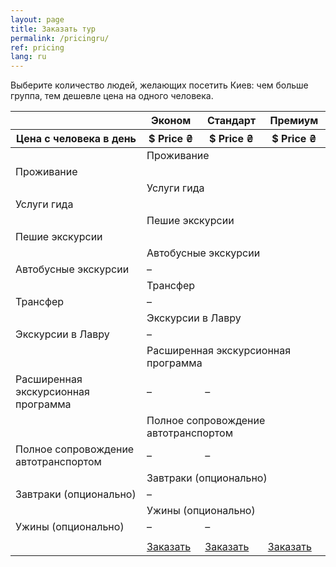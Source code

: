 ```yaml
---
layout: page
title: Заказать тур
permalink: /pricingru/
ref: pricing
lang: ru
---
```


Выберите количество людей, желающих посетить Киев: чем больше группа, тем дешевле цена на одного человека.

<div id="range"></div>

<div class="comparison">
  <table>
    <thead>
      <tr>
        <th class="tl tl2"></th>
        <th class="product" style="border-top-left-radius: 5px; border-left:0px;">Эконом</th>
        <th class="product">Стандарт</th>
        <th class="product" style="border-top-right-radius: 5px; border-right:0px;">Премиум</th>
      </tr>
      <tr>
        <th>Цена с человека в день</th>
        <th class="price-info">
          <div class="price-now"><span id="price-eco">$ Price</span>
          <span> ₴</span>
          </div>
        </th>
        <th class="price-info">
          <div class="price-now"><span id="price-std">$ Price</span>
          <span> ₴</span>
          </div>
        </th>
        <th class="price-info">
          <div class="price-now"><span id="price-prm">$ Price</span>
          <span> ₴</span>
          </div>
        </th>
      </tr>
    </thead>
    <tbody>
      <tr>
        <td></td>
        <td colspan="3">Проживание</td>
      </tr>
      <tr class="compare-row">
        <td>Проживание</td>
        <td><i class="fa fa-check"></i></td>
        <td><i class="fa fa-check"></i></td>
        <td><i class="fa fa-check"></i></td>
      </tr>
      <tr>
        <td> </td>
        <td colspan="3">Услуги гида</td>
      </tr>
      <tr>
        <td>Услуги гида</td>
        <td><i class="fa fa-check"></i></td>
        <td><i class="fa fa-check"></i></td>
        <td><i class="fa fa-check"></i></td>
      </tr>
      <tr>
        <td> </td>
        <td colspan="3">Пешие экскурсии</td>
      </tr>
      <tr class="compare-row">
        <td>Пешие экскурсии</td>
        <td><i class="fa fa-check"></i></td>
        <td><i class="fa fa-check"></i></td>
        <td><i class="fa fa-check"></i></td>
      </tr>
      <tr>
        <td> </td>
        <td colspan="4">Автобусные экскурсии</td>
      </tr>
      <tr>
        <td>Автобусные экскурсии</td>
        <td><span>–</span></td>
        <td><i class="fa fa-check"></i></td>
        <td><i class="fa fa-check"></i></td>
        </td>
      </tr>
      <tr>
        <td> </td>
        <td colspan="3">Трансфер</td>
      </tr>
      <tr class="compare-row">
        <td>Трансфер</td>
        <td><span>–</span></td>
        <td><i class="fa fa-check"></i></td>
        <td><i class="fa fa-check"></i></td>
        </td>
      </tr>
      <tr>
        <td> </td>
        <td colspan="4">Экскурсии в Лавру</td>
      </tr>
      <tr>
        <td>Экскурсии в Лавру</td>
        <td><span>–</span></td>
        <td><i class="fa fa-check"></i></td>
        <td><i class="fa fa-check"></i></td>
        </td>
      </tr>
      <tr>
        <td> </td>
        <td colspan="3">Расширенная экскурсионная программа</td>
      </tr>
      <tr class="compare-row">
        <td>Расширенная экскурсионная программа</td>
        <td><span>–</span></td>
        <td><span>–</span></td>
        <td><i class="fa fa-check"></i></td>
        </td>
      </tr>
      <tr>
        <td> </td>
        <td colspan="3">Полное сопровождение автотранспортом</td>
      </tr>
      <tr>
        <td>Полное сопровождение автотранспортом</td>
        <td><span>–</span></td>
        <td><span>–</span></td>
        <td><i class="fa fa-check"></i></td>
      </tr>
      <tr>
        <td> </td>
        <td colspan="3">Завтраки (опционально)</td>
      </tr>
      <tr class="compare-row">
        <td>Завтраки (опционально)</td>
        <td><span>–</span></td>
        <td><i class="fa fa-check"></i></td>
        <td><i class="fa fa-check"></i></td>
      </tr>
      <tr>
        <td> </td>
        <td colspan="3">Ужины (опционально)</td>
      </tr>
      <tr>
        <td>Ужины (опционально)</td>
        <td><span>–</span></td>
        <td><span>–</span></td>
        <td><i class="fa fa-check"></i></td>
      </tr>
      <tr>
        <td> </td>
      </tr>
      <tr class="compare-row">
        <td></td>
        <td><a id="eco-btn" href="/" onclick="return false;" class="btn btn-row">Заказать<span class="hide-mobile"></span></a></td>
        <td><a id="std-btn" href="/" onclick="return false;" class="btn btn-row">Заказать<span class="hide-mobile"></span></a></td>
        <td><a id="prm-btn" href="/" onclick="return false;" class="btn btn-row">Заказать<span class="hide-mobile"></span></a></td>
      </tr>
    </tbody>
  </table>

</div>



<form id="submit-form" style="display:none" action="http://formspree.io/inkyiv.info@gmail.com" method="POST">
  <div class="input-row">
    <h2 class="inp">Заказ</h2>
  </div>
  <div class="input-row">
    <input type="hidden" name="_next" value="{{ site.baseurl }}/ackru/" />
    <input id="subject" type="hidden" name="_subject" />
    <input type="hidden" name="pricing-plan" />
    <input type="hidden" name="guests-number" />
    <input type="hidden" name="duration" />
    <input type="hidden" name="price" />
  </div>
  <div class="input-row">
    <div><p class="inp"><b>2 или 3-дневный тур:</b></p></div>
    <div id="days"></div>
  </div>
  <div class="input-row">
    <p class="inp"><b>Тип тура:</b></p><p class="inp-inp" id="pricing-plan" ></p>
    <p class="inp"><b>Количество людей:</b></p><p class="inp-inp" id="guests-number"></p>
    <p class="inp"><b>Общая цена:</b></p><p class="inp-inp" id="price"></p>
    <h3 class="inp" style="float:left;">Введите имя контактного лица:</h3>
    <input id="name" class="input" name="name" required />
    <h3 class="inp" style="float:left;">Введите адрес электронной почты:</h3>
    <input id="email" class="input" type="email" name="_replyto" required />
    <h3 class="inp" style="float:left;">Введите номер телефона:</h3>
    <input class="input" type="tel" name="phone" required />
    <h3 class="inp" style="float:left;">Дата прибытия:</h3>
    <input class="input" type="date" name="date" />
  </div>
  <div class="input-row">
    <h3 class="inp">Дополнительные комментарии:</h3>
    <textarea class="input" name="comments"></textarea>
  </div>
  <div class="input-row">
    <input type="button" class="btn btn-row btn-input" value="Оформить заказ" onclick="placeOrder();" />
  </div>
</form>

<script src="{{ "/js/slider.js" | prepend: site.baseurl }}"></script>  